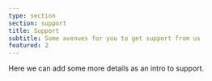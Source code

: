 ```yaml
---
type: section
section: support
title: Support
subtitle: Some avenues for you to get support from us
featured: 2
---
```


Here we can add some more details as an intro to support.